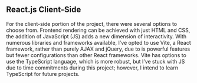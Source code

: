 ## React.js Client-Side

For the client-side portion of the project, there were several options to choose from.
Frontend rendering can be achieved with just HTML and CSS, the addition of
JavaScript (JS) adds a new dimension of interactivity. With numerous libraries and
frameworks available, I’ve opted to use Vite, a React framework, rather than purely
AJAX and jQuery, due to is powerful features but fewer configurations than other
React frameworks. Vite has options to use the TypeScript language, which is more
robust, but I’ve stuck with JS due to time commitments during this project; however, I intend to
learn TypeScript for future projects.

